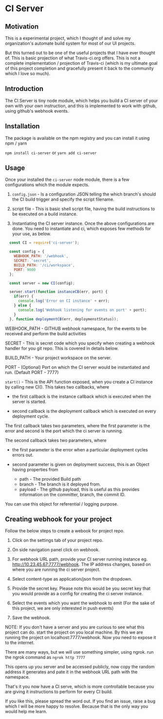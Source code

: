 # CI Server

## Motivation

This is a experimental project, which I thought of and solve my organization's automate build system for most of our UI projects.

But this turned out to be one of the useful projects that I have ever thought of. This is basic projection of what Travis-ci.org offers. This is not a complete implementation / projection of Travis-ci (which is my ultimate goal of this project completion and gracefully present it back to the community which I love so much).

## Introduction

The CI Server is tiny node module, which helps you build a CI server of your own with your own instruction, and this is implemented to work with github, using github's webhook events.

## Installation

The package is available on the npm registry and you can install it using npm / yarn

`npm install ci-server` or `yarn add ci-server`


## Usage

Once your installed the `ci-server` node module, there is a few configurations which the module expects.

1. `config.json` - Is a configuration JSON telling the which branch's should the CI build trigger and specify the script filename.

2. script file - This is basic shell script file, having the build instructions to be executed on a build instance.

3. Instantiating the CI server instance. Once the above configurations are done. You need to instantiate and ci, which exposes few methods for your use, as below.

```javascript
  const CI = require('ci-server');

  const config = {
    WEBHOOK_PATH: '/webhook',
    SECRET: 'secret',
    BUILD_PATH: '/ci/workspace',
    PORT: 9000
  };

  const server = new CI(config);

  server.start(function instanceCB(err, port) {
    if(err) {
      console.log('Error on CI instance' + err);
    } else {
      console.log('Webhook listening for events on port' + port);
    }
  }, function deploymentCB(err, deploymenstStatus));

```

WEBHOOK_PATH - GITHUB webhook namespace, for the events to be received and perform the build activities

SECRET - This is secret code which you specify when creating a webhook handler for you git repo. This is covered in details below.

BUILD_PATH - Your project workspace on the server.

PORT - (Optional) Port on which the CI server would be instantiated and run. (Default PORT - 7777)


`start()` - This is the API function exposed, when you create a CI instance by calling new CI(). This takes two callbacks, where

- the first callback is the instance callback which is executed when the server is started.

- second callback is the deployment callback which is executed on every deployment cycle.

The first callback takes two parameters, where the first parameter is the error and second is the port which the ci server is running.


The second callback takes two parameters, where

- the first parameter is the error when a particular deployment cycles errors out.

- second parameter is given on deployment success, this is an Object having properties from

  - path - The provided Build path
  - branch - The branch is it deployed from.
  - payload - The github payload, this is useful as this provides information on the committer, branch, the commit ID.

You can use this object for referential / logging purpose.


## Creating webhook for your project

Follow the below steps to create a webook for project repo.

1. Click on the settings tab of your project repo.

2. On side navigation panel click on webhook.

3. For webhook URL path, provide your CI server running instance eg. http://10.23.45.67:7777/webhook. The IP address changes, based on where you are running the ci server project.

4. Select content-type as application/json from the dropdown.

5. Provide the secret key. Please note this would be you secret key that you would provide as a config for creating the ci server instance.

6. Select the events which you want the webhook to emit (For the sake of this project, we are only interested in push events)

7. Save the webhook.


NOTE: If you don't have a server and you are curious to see what this project can do. start the project on you local machine. By this we are running the project on localhost:7777/webhook. Now you need to expose it to the internet.

There are many ways, but we will use something simpler, using ngrok. run the ngrok command as `ngrok http 7777`

This opens up you server and be accessed publicly, now copy the random address it generates and pate it in the webhook URL path with the namespace.

That's it you now have a CI serve, which is more controllable because you are giving it instructions to perform for every CI build.


If you like this, please spread the word out. If you find an issue, raise a bug which I will be more happy to resolve. Because that is the only way you would help me learn.
